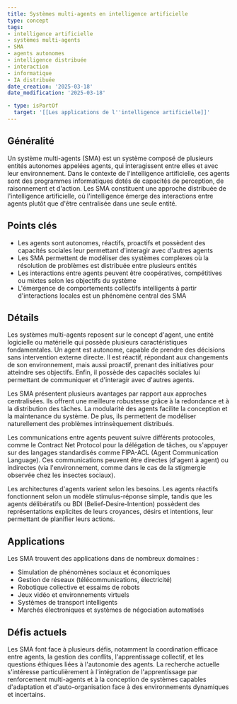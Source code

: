 ```yaml
---
title: Systèmes multi-agents en intelligence artificielle
type: concept
tags:
- intelligence artificielle
- systèmes multi-agents
- SMA
- agents autonomes
- intelligence distribuée
- interaction
- informatique
- IA distribuée
date_creation: '2025-03-18'
date_modification: '2025-03-18'

- type: isPartOf
  target: '[[Les applications de l''intelligence artificielle]]'
---
```


## Généralité

Un système multi-agents (SMA) est un système composé de plusieurs entités autonomes appelées agents, qui interagissent entre elles et avec leur environnement. Dans le contexte de l'intelligence artificielle, ces agents sont des programmes informatiques dotés de capacités de perception, de raisonnement et d'action. Les SMA constituent une approche distribuée de l'intelligence artificielle, où l'intelligence émerge des interactions entre agents plutôt que d'être centralisée dans une seule entité.

## Points clés

- Les agents sont autonomes, réactifs, proactifs et possèdent des capacités sociales leur permettant d'interagir avec d'autres agents
- Les SMA permettent de modéliser des systèmes complexes où la résolution de problèmes est distribuée entre plusieurs entités
- Les interactions entre agents peuvent être coopératives, compétitives ou mixtes selon les objectifs du système
- L'émergence de comportements collectifs intelligents à partir d'interactions locales est un phénomène central des SMA

## Détails

Les systèmes multi-agents reposent sur le concept d'agent, une entité logicielle ou matérielle qui possède plusieurs caractéristiques fondamentales. Un agent est autonome, capable de prendre des décisions sans intervention externe directe. Il est réactif, répondant aux changements de son environnement, mais aussi proactif, prenant des initiatives pour atteindre ses objectifs. Enfin, il possède des capacités sociales lui permettant de communiquer et d'interagir avec d'autres agents.

Les SMA présentent plusieurs avantages par rapport aux approches centralisées. Ils offrent une meilleure robustesse grâce à la redondance et à la distribution des tâches. La modularité des agents facilite la conception et la maintenance du système. De plus, ils permettent de modéliser naturellement des problèmes intrinsèquement distribués.

Les communications entre agents peuvent suivre différents protocoles, comme le Contract Net Protocol pour la délégation de tâches, ou s'appuyer sur des langages standardisés comme FIPA-ACL (Agent Communication Language). Ces communications peuvent être directes (d'agent à agent) ou indirectes (via l'environnement, comme dans le cas de la stigmergie observée chez les insectes sociaux).

Les architectures d'agents varient selon les besoins. Les agents réactifs fonctionnent selon un modèle stimulus-réponse simple, tandis que les agents délibératifs ou BDI (Belief-Desire-Intention) possèdent des représentations explicites de leurs croyances, désirs et intentions, leur permettant de planifier leurs actions.

## Applications

Les SMA trouvent des applications dans de nombreux domaines :
- Simulation de phénomènes sociaux et économiques
- Gestion de réseaux (télécommunications, électricité)
- Robotique collective et essaims de robots
- Jeux vidéo et environnements virtuels
- Systèmes de transport intelligents
- Marchés électroniques et systèmes de négociation automatisés

## Défis actuels

Les SMA font face à plusieurs défis, notamment la coordination efficace entre agents, la gestion des conflits, l'apprentissage collectif, et les questions éthiques liées à l'autonomie des agents. La recherche actuelle s'intéresse particulièrement à l'intégration de l'apprentissage par renforcement multi-agents et à la conception de systèmes capables d'adaptation et d'auto-organisation face à des environnements dynamiques et incertains.